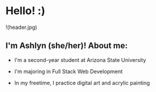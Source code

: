 # Hello! :)

!(header.jpg)

## I'm Ashlyn (she/her)! About me:

- I'm a second-year student at Arizona State University

- I'm majoring in Full Stack Web Development

- In my freetime, I practice digital art and acrylic painting
  
